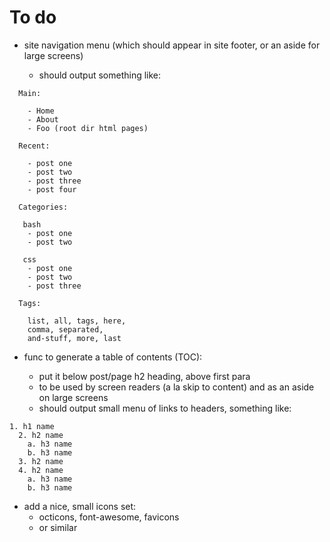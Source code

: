 # To do

- site navigation menu (which should appear in site footer, or an aside for large screens)

  - should output something like:

```
  Main:

    - Home
    - About
    - Foo (root dir html pages)

  Recent:

    - post one
    - post two
    - post three
    - post four

  Categories:

   bash
    - post one
    - post two

   css
    - post one
    - post two
    - post three

  Tags:

    list, all, tags, here,
    comma, separated,
    and-stuff, more, last
```

- func to generate a table of contents (TOC):

  - put it below post/page h2 heading, above first para
  - to be used by screen readers (a la skip to content) and as an aside on large screens
  - should output small menu of links to headers, something like:

```
1. h1 name
  2. h2 name
    a. h3 name
    b. h3 name
  3. h2 name
  4. h2 name
    a. h3 name
    b. h3 name
```

- add a nice, small icons set:
  - octicons, font-awesome, favicons
  - or similar
